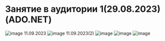# Занятие в аудитории 1(29.08.2023)(ADO.NET)
![image](https://github.com/Gollandskiy/DB_Departments/assets/126692933/635798af-c7da-4412-9df8-51fcd966f8b4)
11.09.2023
![image](https://github.com/Gollandskiy/DB_Departments/assets/126692933/797c2cb8-ade6-44c2-b25f-9d3338c11af2)
11.09.2023(2)
![image](https://github.com/Gollandskiy/DB_Departments/assets/126692933/33b7585d-c7d7-4c1b-b0ad-fa7672bf8430)
![image](https://github.com/Gollandskiy/DB_Departments/assets/126692933/dbeebfa7-7fe2-4aef-9313-6dce6a8e438f)
![image](https://github.com/Gollandskiy/DB_Departments/assets/126692933/a1ed52c9-7826-45f1-a758-0ad5ca1ffeb9)




